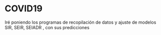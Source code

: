 # COVID19
Iré poniendo los programas de recopilación de datos y ajuste de modelos SIR, SEIR, SEIADR , con sus predicciones 
